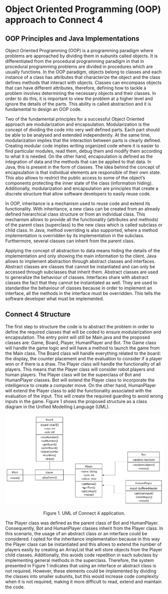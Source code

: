 # Object Oriented Programming (OOP) approach to Connect 4

## OOP Principles and Java Implementations

Object Oriented Programming (OOP) is a programming paradigm where problems are approached by dividing them in subunits called objects. It is differentiated from the procedural programming paradigm in that in procedural programming problems are divided in procedures which are usually functions. In the OOP paradigm, objects belong to classes and each instance of a class has attributes that characterize the object and the class defines methods that interact with objects. Classes can encompass objects that can have different attributes, therefore, defining how to tackle a problem involves determining the necessary objects and their classes. In order to do this, it is important to view the problem at a higher level and ignore the details of the parts. This ability is called abstraction and it is fundamental to design an OOP code.

Two of the fundamental principles for a successful Object Oriented approach are modularization and encapsulation. Modularization is the concept of dividing the code into very well defined parts. Each part should be able to be analysed and extended independently. At the same time, modularization implies that the interaction between parts is clearly defined. Creating modular code implies writing organized code where it is easier to find particular modules, read them, debug them and modify them according to what it is needed. On the other hand, encapsulation is defined as the integration of data and the methods that can be applied to that data. In Java, this is present in the form of classes. The idea behind the concept of encapsulation is that individual elements are responsible of their own state. This also allows to restrict the public access to some of the object’s components protecting the inner state of the class (information hiding). Additionally, modularization and encapsulation are principles that create a discrete structure that allow software developers to easily reuse code.

In OOP, inheritance is a mechanism used to reuse code and extend its functionality. With inheritance, a new class can be created from an already defined hierarchical class structure or from an individual class. This mechanism allows to provide all the functionality (attributes and methods) of the parent class (superclass) to the new class which is called subclass or child class. In Java, method overriding is also supported, where a method implementation is overridden by its implementation in the subclass. Furthermore, several classes can inherit from the parent class.

Applying the concept of abstraction to data means hiding the details of the implementation and only showing the main information to the client. Java allows to implement abstraction through abstract classes and interfaces. Abstract classes are classes that cannot be instantiated and can only be accessed through subclasses that inherit them. Abstract classes are used to generalize the behaviour of classes. Interfaces share with abstract classes the fact that they cannot be instantiated as well. They are used to standardise the behaviour of classes because in order to implement an interface, all the methods in the interface must be overridden. This tells the software developer what must be implemented.

## Connect 4 Structure 

The first step to structure the code is to abstract the problem in order to define the required classes that will be coded to ensure modularization and encapsulation. The entry point will still be Main.java and the proposed classes are: Game, Board, Player, HumanPlayer and Bot. The Game class will handle the game logic and will have a method to launch the game from the Main class. The Board class will handle everything related to the board: the display, the counter placement and the evaluation to consider if a player won or if there is a draw. The Player class will handle the functionality of all players. This means that the Player class will consider robot players and human players. The Player class will be the superclass of Bot and HumanPlayer classes. Bot will extend the Player class to incorporate the intelligence to create a computer move. On the other hand, HumanPlayer will extend the Player class to add the functionality associated with the evaluation of the input. This will create the required guarding to avoid wrong inputs in the game. Figure 1 shows the proposed structure as a class diagram in the Unified Modelling Language (UML).

<p align="center">
  <img src="https://github.com/mauroarcidiacono/Connect4/blob/main/img/UML.jpg" alt="UML" width="600"/>
</p>
<p align="center">
Figure 1. UML of Connect 4 application.
</p>

The Player class was defined as the parent class of Bot and HumanPlayer. Consequently, Bot and HumanPlayer classes inherit from the Player class. In this scenario, the usage of an abstract class or an interface could be considered. I opted for the inheritance implementation because in this way the Player class can be instantiated and this allows to extend the number of players easily by creating an ArrayList that will store objects from the Player child classes. Additionally, this avoids code repetition in each subclass by implementing general methods in the superclass. Therefore, the system presented in Figure 1 indicates that using an interface or abstract class is not required. However, these elements could be implemented by dividing the classes into smaller subunits, but this would increase code complexity when it is not required, making it more difficult to read, extend and maintain the code.
